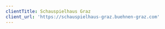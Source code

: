 ```yaml
---
clientTitle: Schauspielhaus Graz
client_url: 'https://schauspielhaus-graz.buehnen-graz.com'
---
```


